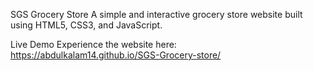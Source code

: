 SGS Grocery Store
A simple and interactive grocery store website built using HTML5, CSS3, and JavaScript.

Live Demo
Experience the website here: https://abdulkalam14.github.io/SGS-Grocery-store/
